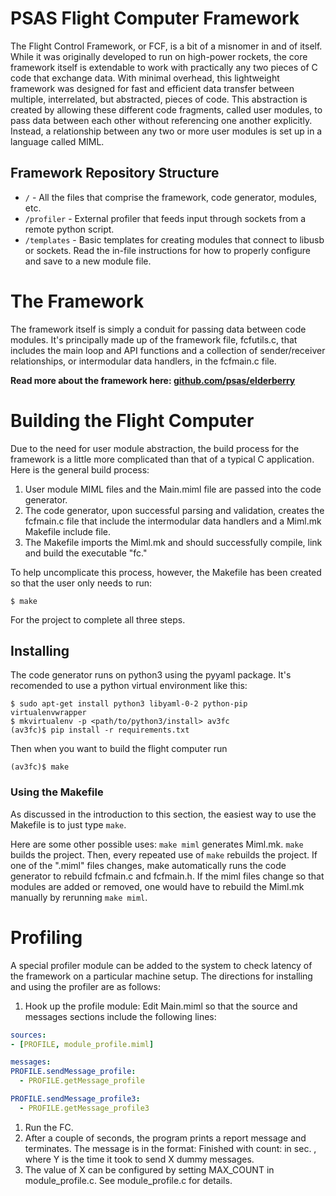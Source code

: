 # PSAS Flight Computer Framework

The Flight Control Framework, or FCF, is a bit of a misnomer in and of itself.
While it was originally developed to run on high-power rockets, the core
framework itself is extendable to work with practically any two pieces of C
code that exchange data. With minimal overhead, this lightweight framework was
designed for fast and efficient data transfer between multiple, interrelated,
but abstracted, pieces of code. This abstraction is created by allowing these
different code fragments, called user modules, to pass data between each other
without referencing one another explicitly. Instead, a relationship between any
two or more user modules is set up in a language called MIML.


## Framework Repository Structure

 - `/` - All the files that comprise the framework, code generator, modules, etc.
 - `/profiler` - External profiler that feeds input through sockets from a remote python script.
 - `/templates` - Basic templates for creating modules that connect to libusb or sockets. Read the in-file instructions for how to properly configure and save to a new module file.


# The Framework

The framework itself is simply a conduit for passing data between code modules.
It's principally made up of the framework file, fcfutils.c, that includes the
main loop and API functions and a collection of sender/receiver relationships,
or intermodular data handlers, in the fcfmain.c file. 


**Read more about the framework here: [github.com/psas/elderberry](https://github.com/psas/elderberry)**


# Building the Flight Computer

Due to the need for user module abstraction, the build process for the framework
is a little more complicated than that of a typical C application. Here is the
general build process:

 1. User module MIML files and the Main.miml file are passed into the code 
    generator.
 1. The code generator, upon successful parsing and validation, creates the
    fcfmain.c file that include the intermodular data handlers and a Miml.mk 
    Makefile include file.
 1. The Makefile imports the Miml.mk and should successfully compile, link and
    build the executable "fc."

To help uncomplicate this process, however, the Makefile has been created so
that the user only needs to run:

    $ make

For the project to complete all three steps.


## Installing

The code generator runs on python3 using the pyyaml package. It's recomended to
use a python virtual environment like this:

    $ sudo apt-get install python3 libyaml-0-2 python-pip virtualenvwrapper
    $ mkvirtualenv -p <path/to/python3/install> av3fc
    (av3fc)$ pip install -r requirements.txt

Then when you want to build the flight computer run

    (av3fc)$ make

### Using the Makefile

As discussed in the introduction to this section, the easiest way to use the
Makefile is to just type `make`.

Here are some other possible uses: `make miml` generates Miml.mk.
`make` builds the project. Then, every repeated use of `make` rebuilds
the project. If one of the ".miml" files changes, make automatically runs
the code generator to rebuild fcfmain.c and fcfmain.h. If the miml files change
so that modules are added or removed, one would have to rebuild the Miml.mk
manually by rerunning `make miml`.


# Profiling

A special profiler module can be added to the system to check latency of the
framework on a particular machine setup. The directions for installing and
using the profiler are as follows:

 1. Hook up the profile module: Edit Main.miml so that the source and messages
    sections include the following lines:

```YAML
sources:
- [PROFILE, module_profile.miml]

messages:
PROFILE.sendMessage_profile:
  - PROFILE.getMessage_profile

PROFILE.sendMessage_profile3:
  - PROFILE.getMessage_profile3
```

 1. Run the FC.
 1. After a couple of seconds, the program prints a report message and terminates. The message is in the format: Finished with count: <X> in <Y> sec. <X>, where Y is the time it took to send X dummy messages.
 1. The value of X can be configured by setting MAX_COUNT in module_profile.c. See module_profile.c for details.
